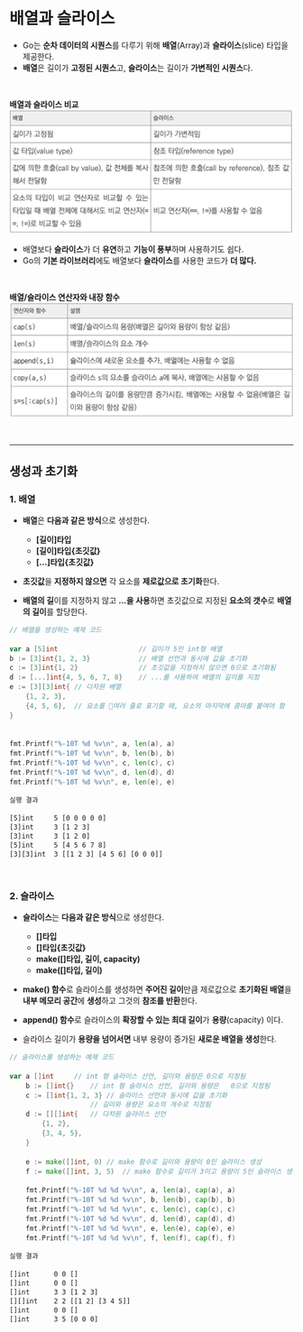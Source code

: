 # **배열과 슬라이스**
- Go는 **순차 데이터의 시퀀스**를 다루기 위해 **배열**(Array)과 **슬라이스**(slice) 타입을 제공한다.
- **배열**은 길이가 **고정된 시퀀스**고, **슬라이스**는 길이가 **가변적인 시퀀스**다.

<br>

**배열과 슬라이스 비교**
![Alt text](image-4.png)
<br>

- 배열보다 **슬라이스**가 더 **유연**하고 **기능이 풍부**하며 사용하기도 쉽다.
- Go의 **기본 라이브러리**에도 배열보다 **슬라이스**를 사용한 코드가 **더 많다.**

<br>

**배열/슬라이스 연산자와 내장 함수**
![Alt text](image-5.png)

<br>

---
## **생성과 초기화**

### 1. **배열**
- **배열**은 **다음과 같은 방식**으로 생성한다.
    - **[길이]타입**
    - **[길이]타입{초깃값}**
    - **[...]타입{초깃값}**

- **초깃값**을 **지정하지 않으면** 각 요소를 **제로값으로 초기화**한다.
- **배열의 길**이를 지정하지 않고 **...을 사용**하면 초깃값으로 지정된 **요소의 갯수**로 **배열의 길이**를 할당한다.

~~~go
// 배열을 생성하는 예제 코드

var a [5]int                    // 길이가 5인 int형 배열
b := [3]int{1, 2, 3}            // 배열 선언과 동시에 값을 초기화
c := [3]int{1, 2}               // 초깃값을 지정하지 않으면 0으로 초기화됨
d := [...]int{4, 5, 6, 7, 8}    // ...를 사용하여 배열의 길이를 지정
e := [3][3]int{ // 다차원 배열
    {1, 2, 3},
    {4, 5, 6},  // 요소를 여러 줄로 표기할 때, 요소의 마지막에 콤마를 붙여야 함
}


fmt.Printf("%-10T %d %v\n", a, len(a), a)
fmt.Printf("%-10T %d %v\n", b, len(b), b)
fmt.Printf("%-10T %d %v\n", c, len(c), c)
fmt.Printf("%-10T %d %v\n", d, len(d), d)
fmt.Printf("%-10T %d %v\n", e, len(e), e)
~~~
~~~
실행 결과

[5]int     5 [0 0 0 0 0]
[3]int     3 [1 2 3]
[3]int     3 [1 2 0]
[5]int     5 [4 5 6 7 8]
[3][3]int  3 [[1 2 3] [4 5 6] [0 0 0]]
~~~

<br>

### 2. **슬라이스**
- **슬라이스**는 **다음과 같은 방식**으로 생성한다.
    - **[]타입**
    - **[]타입{초깃값}**
    - **make([]타입, 길이, capacity)**
    - **make([]타입, 길이)**

- **make() 함수**로 슬라이스를 생성하면 **주어진 길이**만큼 제로값으로 **초기화된 배열**을 **내부 메모리 공간**에 **생성**하고 그것의 **참조를 반환**한다.
- **append() 함수**로 슬라이스의 **확장할 수 있는 최대 길이**가 **용량**(capacity) 이다.
- 슬라이스 길이가 **용량을 넘어서면** 내부 용량이 증가된 **새로운 배열을 생성**한다.
~~~go
// 슬라이스를 생성하는 예제 코드

var a []int		// int 형 슬라이스 선언, 길이와 용량은 0으로 지정됨
	b := []int{}	// int 형 슬라시스 선언, 길이와 용량은	0으로 지정됨
	c := []int{1, 2, 3}	// 슬라이스 선언과 동시에 값을 초기화
					// 길이와 용량은 요소의 개수로 지정됨
	d := [][]int{	// 다차원 슬라이스 선언
		{1, 2},
		{3, 4, 5},
	}

	e := make([]int, 0)	// make 함수로 길이와 용량이 0인 슬라이스 생성
	f := make([]int, 3, 5)	// make 함수로 길이가 3이고 용량이 5인 슬라이스 생성

	fmt.Printf("%-10T %d %d %v\n", a, len(a), cap(a), a)
	fmt.Printf("%-10T %d %d %v\n", b, len(b), cap(b), b)
	fmt.Printf("%-10T %d %d %v\n", c, len(c), cap(c), c)
	fmt.Printf("%-10T %d %d %v\n", d, len(d), cap(d), d)
	fmt.Printf("%-10T %d %d %v\n", e, len(e), cap(e), e)
	fmt.Printf("%-10T %d %d %v\n", f, len(f), cap(f), f)
~~~
~~~
실행 결과

[]int      0 0 []
[]int      0 0 []
[]int      3 3 [1 2 3]
[][]int    2 2 [[1 2] [3 4 5]]
[]int      0 0 []
[]int      3 5 [0 0 0]
~~~